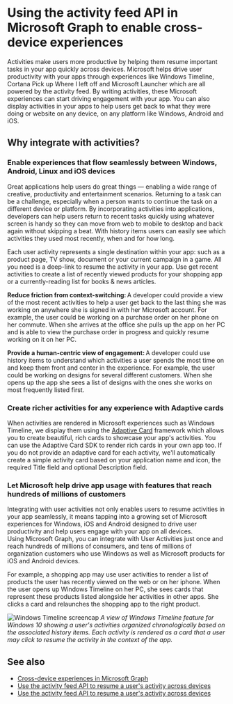 # Using the activity feed API in Microsoft Graph to enable cross-device experiences

Activities make users more productive by helping them resume important tasks in your app quickly across devices. Microsoft helps drive user productivity with your apps through experiences like Windows Timeline, Cortana Pick up Where I left off and Microsoft Launcher which are all powered by the activity feed. By writing activities, these Microsoft experiences can start driving engagement with your app. You can also display activities in your apps to help users get back to what they were doing or website on any device, on any platform like Windows, Android and iOS.

## Why integrate with activities?
### Enable experiences that flow seamlessly between Windows, Android, Linux and iOS devices 
Great applications help users do great things — enabling a wide range of creative, productivity and entertainment scenarios. Returning to a task can be a challenge, especially when a person wants to continue the task on a different device or platform. By incorporating activities into applications, developers can help users return to recent tasks quickly using whatever screen is handy so they can move from web to mobile to desktop and back again without skipping a beat. With history items users can easily see which activities they used most recently, when and for how long.   

Each user activity represents a single destination within your app: such as a product page, TV show, document or your current campaign in a game. All you need is a deep-link to resume the activity in your app. Use get recent activities to create a list of recently viewed products for your shopping app or a currently-reading list for books & news articles. 

**Reduce friction from context-switching:** A developer could provide a view of the most recent activities to help a user get back to the last thing she was working on anywhere she is signed in with her Microsoft account. For example, the user could be working on a purchase order on her phone on her commute. When she arrives at the office she pulls up the app on her PC and is able to view the purchase order in progress and quickly resume working on it on her PC.  

**Provide a human-centric view of engagement:** A developer could use history items to understand which activities a user spends the most time on and keep them front and center in the experience. For example, the user could be working on designs for several different customers. When she opens up the app she sees a list of designs with the ones she works on most frequently listed first.

### Create richer activities for any experience with Adaptive cards
When activities are rendered in Microsoft experiences such as Windows Timeline, we display them using the [Adaptive Card](http://adaptivecards.io/) framework which allows you to create beautiful, rich cards to showcase your app's activities. You can use the Adaptive Card SDK to render rich cards in your own app too.  If you do not provide an adaptive card for each activity, we'll automatically create a simple activity card based on your application name and icon, the required Title field and optional Description field. 

### Let Microsoft help drive app usage with features that reach hundreds of millions of customers
Integrating with user activities not only enables users to resume activities in your app seamlessly, it means tapping into a growing set of Microsoft experiences for Windows, iOS and Android designed to drive user productivity and help users engage with your app on all devices. Using Microsoft Graph, you can integrate with User Activities just once and reach hundreds of millions of consumers, and tens of millions of organization customers who use Windows as well as Microsoft products for iOS and Android devices.

For example, a shopping app may use user activities to render a list of products the user has recently viewed on the web or on her iphone. When the user opens up Windows Timeline on her PC, she sees cards that represent these products listed alongside her activities in other apps. She clicks a card and relaunches the shopping app to the right product. 

![Windows Timeline screencap](https://winblogs.azureedge.net/win/2017/05/22-591a3ec9833f4.jpg)
*A view of Windows Timeline feature for Windows 10 showing a user's activities organized chronologically based on the associated history items. Each activity is rendered as a card that a user may click to resume the activity in the context of the app.*

## See also

- [Cross-device experiences in Microsoft Graph](cross-device-concept-overview.md)
- [Use the activity feed API to resume a user's activity across devices](../api-reference/v1.0/resources/activity-feed-api-overview.md)
- [Use the activity feed API to resume a user's activity across devices](../api-reference/v1.0/resources/activity-feed-api-overview.md)
